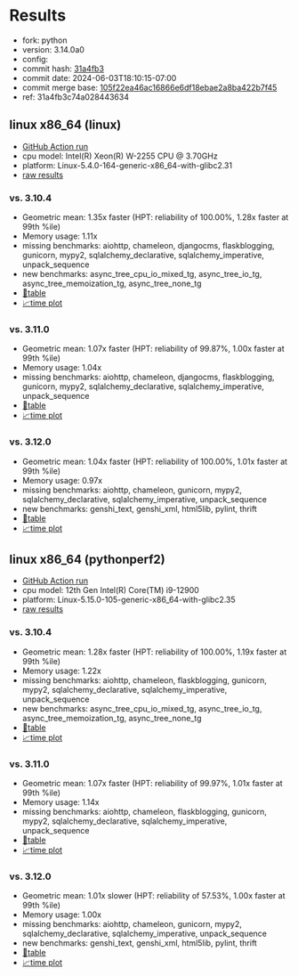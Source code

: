# Results

- fork: python
- version: 3.14.0a0
- config: 
- commit hash: [31a4fb3](https://github.com/python/cpython/commit/31a4fb3)
- commit date: 2024-06-03T18:10:15-07:00
- commit merge base: [105f22ea46ac16866e6df18ebae2a8ba422b7f45](https://github.com/python/cpython/commit/105f22ea46ac16866e6df18ebae2a8ba422b7f45)
- ref: 31a4fb3c74a028443634

## linux x86_64 (linux)

- [GitHub Action run](https://github.com/faster-cpython/benchmarking/actions/runs/9364039451)
- cpu model: Intel(R) Xeon(R) W-2255 CPU @ 3.70GHz
- platform: Linux-5.4.0-164-generic-x86_64-with-glibc2.31
- [raw results](bm-20240603-linux-x86_64-python-31a4fb3c74a028443634-3.14.0a0-31a4fb3.json)

### vs. 3.10.4

- Geometric mean: 1.35x faster (HPT: reliability of 100.00%, 1.28x faster at 99th %ile)
- Memory usage: 1.11x
- missing benchmarks: aiohttp, chameleon, djangocms, flaskblogging, gunicorn, mypy2, sqlalchemy_declarative, sqlalchemy_imperative, unpack_sequence
- new benchmarks: async_tree_cpu_io_mixed_tg, async_tree_io_tg, async_tree_memoization_tg, async_tree_none_tg
- [📄table](bm-20240603-linux-x86_64-python-31a4fb3c74a028443634-3.14.0a0-31a4fb3-vs-3.10.4.md)
- [📈time plot](bm-20240603-linux-x86_64-python-31a4fb3c74a028443634-3.14.0a0-31a4fb3-vs-3.10.4.png)

### vs. 3.11.0

- Geometric mean: 1.07x faster (HPT: reliability of 99.87%, 1.00x faster at 99th %ile)
- Memory usage: 1.04x
- missing benchmarks: aiohttp, chameleon, djangocms, flaskblogging, gunicorn, mypy2, sqlalchemy_declarative, sqlalchemy_imperative, unpack_sequence
- [📄table](bm-20240603-linux-x86_64-python-31a4fb3c74a028443634-3.14.0a0-31a4fb3-vs-3.11.0.md)
- [📈time plot](bm-20240603-linux-x86_64-python-31a4fb3c74a028443634-3.14.0a0-31a4fb3-vs-3.11.0.png)

### vs. 3.12.0

- Geometric mean: 1.04x faster (HPT: reliability of 100.00%, 1.01x faster at 99th %ile)
- Memory usage: 0.97x
- missing benchmarks: aiohttp, chameleon, gunicorn, mypy2, sqlalchemy_declarative, sqlalchemy_imperative, unpack_sequence
- new benchmarks: genshi_text, genshi_xml, html5lib, pylint, thrift
- [📄table](bm-20240603-linux-x86_64-python-31a4fb3c74a028443634-3.14.0a0-31a4fb3-vs-3.12.0.md)
- [📈time plot](bm-20240603-linux-x86_64-python-31a4fb3c74a028443634-3.14.0a0-31a4fb3-vs-3.12.0.png)

## linux x86_64 (pythonperf2)

- [GitHub Action run](https://github.com/faster-cpython/benchmarking/actions/runs/9364106694)
- cpu model: 12th Gen Intel(R) Core(TM) i9-12900
- platform: Linux-5.15.0-105-generic-x86_64-with-glibc2.35
- [raw results](bm-20240603-pythonperf2-x86_64-python-31a4fb3c74a028443634-3.14.0a0-31a4fb3.json)

### vs. 3.10.4

- Geometric mean: 1.28x faster (HPT: reliability of 100.00%, 1.19x faster at 99th %ile)
- Memory usage: 1.22x
- missing benchmarks: aiohttp, chameleon, flaskblogging, gunicorn, mypy2, sqlalchemy_declarative, sqlalchemy_imperative, unpack_sequence
- new benchmarks: async_tree_cpu_io_mixed_tg, async_tree_io_tg, async_tree_memoization_tg, async_tree_none_tg
- [📄table](bm-20240603-pythonperf2-x86_64-python-31a4fb3c74a028443634-3.14.0a0-31a4fb3-vs-3.10.4.md)
- [📈time plot](bm-20240603-pythonperf2-x86_64-python-31a4fb3c74a028443634-3.14.0a0-31a4fb3-vs-3.10.4.png)

### vs. 3.11.0

- Geometric mean: 1.07x faster (HPT: reliability of 99.97%, 1.01x faster at 99th %ile)
- Memory usage: 1.14x
- missing benchmarks: aiohttp, chameleon, flaskblogging, gunicorn, mypy2, sqlalchemy_declarative, sqlalchemy_imperative, unpack_sequence
- [📄table](bm-20240603-pythonperf2-x86_64-python-31a4fb3c74a028443634-3.14.0a0-31a4fb3-vs-3.11.0.md)
- [📈time plot](bm-20240603-pythonperf2-x86_64-python-31a4fb3c74a028443634-3.14.0a0-31a4fb3-vs-3.11.0.png)

### vs. 3.12.0

- Geometric mean: 1.01x slower (HPT: reliability of 57.53%, 1.00x faster at 99th %ile)
- Memory usage: 1.00x
- missing benchmarks: aiohttp, chameleon, gunicorn, mypy2, sqlalchemy_declarative, sqlalchemy_imperative, unpack_sequence
- new benchmarks: genshi_text, genshi_xml, html5lib, pylint, thrift
- [📄table](bm-20240603-pythonperf2-x86_64-python-31a4fb3c74a028443634-3.14.0a0-31a4fb3-vs-3.12.0.md)
- [📈time plot](bm-20240603-pythonperf2-x86_64-python-31a4fb3c74a028443634-3.14.0a0-31a4fb3-vs-3.12.0.png)

